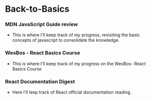 # Back-to-Basics

### MDN JavaScript Guide review
+ This is where I'll keep track of my progress, revisiting the basic concepts of javascript to consolidate the knowledge.

### WesBos - React Basics Course
+ This is where I'll keep track of my progress on the WesBos- React Basics Course

### React Documentation Digest
+ Here I'll leep track of React official documentation reading.
